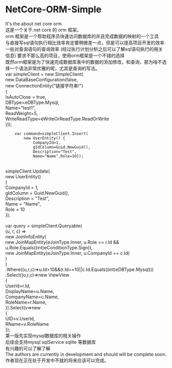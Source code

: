 # NetCore-ORM-Simple
It's the about net core orm<br>
这是一个关于.net core 的 orm 框架。<br>
orm 框架是一个帮助程序员快速访问数据库的并且完成数据的映射的一个工具<br>
与直接写sql语句执行相比效率肯定要稍微差一点，但是可以提高项目开发的效率.<br>
一些对查询语句的查询效率 (经过执行计划分析之后可以了解sql语句执行的相关信息) 要求不那么高的项目，使用orm框架是一个不错的选择<br>
既然orm框架是为了快速完成数据库表中的数据的添加修改，和查询，那为啥不选择一个语法非常优雅的呢，尤其是查询的写法。<br>
 var simpleClient = new SimpleClient(<br>
            new DataBaseConfiguration(false,<br>
            new ConnectionEntity("链接字符串!") <br>
            { <br>
                IsAutoClose = true,<br>
                DBType=eDBType.Mysql,<br>
                Name="test1",<br>
                ReadWeight=5,<br>
                WriteReadType=eWriteOrReadType.ReadOrWrite<br>
            }));<br>

        var command=simpleClient.Insert(
            new UserEntity() {
                CompanyId=1,
                gIdColumn=Guid.NewGuid(),
                Description="Test",
                Name="Name",Role=10});
<br>
          simpleClient.Update(<br>
          new UserEntity()<br>
          {<br>
              CompanyId = 1,<br>
              gIdColumn = Guid.NewGuid(),<br>
              Description = "Test",<br>
              Name = "Name",<br>
              Role = 10<br>
          });<br>
<br>
        var query = simpleClient.Queryable<UserEntity, RoleEntity, CompanyEntity>(<br>
            (u, r, c) =><br>
                new JoinInfoEntity(<br>
                    new JoinMapEntity(eJoinType.Inner, u.Role == r.Id && u.Role.Equals((int)eConditionType.Sign)),<br>
                    new JoinMapEntity(eJoinType.Inner, u.CompanyId == c.Id)<br>
                )<br>
             )<br>
            .Where((u,r,c)=>u.Id>10&&(r.Id==10||c.Id.Equals((int)eDBType.Mysql)))<br>
            .Select((u,r,c)=>new ViewView<br>
             {<br>
                 UserId=r.Id,<br>
                 DisplayName=u.Name,<br>
                 CompanyName=c.Name,<br>
                 RoleName=r.Name,<br>
             }).Select(v=>new<br>
             {<br>
                 UID=v.UserId,<br>
                 RName=v.RoleName<br>
             });<br>
第一版先实现mysql数据库的相关操作<br>
后续会支持mysql sqlService sqlite 等数据库 <br>
有兴趣的可以了解了解<br>
The authors are currently in development and should will be complete soon.<br>
作者现在正在处于开发中不就的将来应该可以完成。<br>
